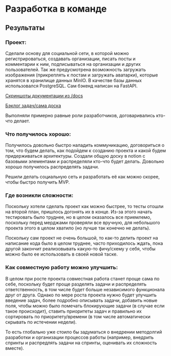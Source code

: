 # Разработка в команде

## Результаты

### Проект:

Сделали основу для социальной сети, в которой можно регистрироваться, создавать организации, писать посты и комментарии к ним, подписываться на организации и других пользователей.
Так же предусмотрена возможность загружать изображения (прикреплять к постам и загружать аватарки), которые хранятся в хранилище данных MinIO. В качестве базы данных использовался PostgreSQL. Сам бэкенд написан на FastAPI.

[Скриншоты документации из /docs](./screenshots_docs)

[Бэклог задач/сама доска](https://www.notion.so/eartqk/425cb0a25d2546ab832eaa54381e19bb?v=5e1561e72f9049e78aaf25e66934d308&pvs=4)

Выполняли примерно равные роли разработчиков, договаривались кто-что делает.

### Что получилось хорошо:

Получилось довольно быстро наладить коммуникацию, договориться о том, что будем делать, как подойдем к созданию проекта и какой будем придерживаться архитектуры. Создали общую доску в notion с базовыми элементами и распределяли кто-что будет делать. Довольно хорошо получилось распределять задачи.

Решили делать социальную сеть и разработать её как можно скорее, чтобы быстро получить MVP.

### Где возникли сложности:

Поскольку хотели сделать проект как можно быстрее, то тесты отошли на второй план, пришлось догонять их в конце. Из-за этого начать тестировать было труднее, но в целом оказалось все приемлемо, поскольку перед мерджами проверяли все вручную, для небольшого проекта этого в целом хватило (но лучше так конечно не делать).

Поскольку сам проект не очень большой, то как-то делить проект на написание кода было в целом труднее, часто приходилось ждать, пока другой закончит реализовывать какую-то фичу/схему у себя, чтобы можно было ее использовать в своей новой таске.

### Как совместную работу можно улучшить:

В целом при росте проекта совместная работа станет проще сама по себе, поскольку будет проще разделять задачи и распределять ответственность, в том числе будет больше независимого функционала друг от друга. Однако по мере роста проекта нужно будет улучшить введение задач, более подробно описывать задачи, добавить новые поля, чтобы можно было помечать блокирующие задачи (в случае если такое происходит), ставить приоритеты задач и правильно их сортировать по приоритету/времени (в том числе автоматически скрывать по истечении недели).

То есть глобально уже стоило бы задуматься о внедрении методолгий разработки и организации процессов работы (например, внедрить спринты и распредлять задачи на спринты, оценивать их сложность вместе).
